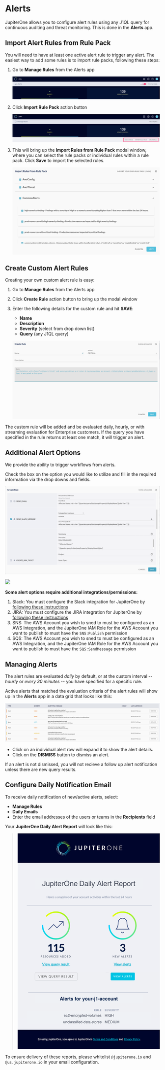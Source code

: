# Alerts

JupiterOne allows you to configure alert rules using any J1QL query for
continuous auditing and threat monitoring. This is done in the **Alerts** app.

## Import Alert Rules from Rule Pack

You will need to have at least one active alert rule to trigger any alert. The
easiest way to add some rules is to import rule packs, following these steps:

1. Go to **Manage Rules** from the Alerts app
  
   ![](../assets/alerts-header.png)

1. Click **Import Rule Pack** action button

   ![](../assets/alerts-rules-actions.png)

1. This will bring up the **Import Rules from Rule Pack** modal window, where
   you can select the rule packs or individual rules within a rule pack. Click
   **Save** to import the selected rules.

   ![](../assets/alerts-import-rule-pack.png)

## Create Custom Alert Rules

Creating your own custom alert rule is easy:

1. Go to **Manage Rules** from the Alerts app

1. Click **Create Rule** action button to bring up the modal window

1. Enter the following details for the custom rule and hit **SAVE**:

   - **Name**
   - **Description**
   - **Severity** (select from drop down list)
   - **Query** (any J1QL query)

   ![](../assets/alerts-create-rule.png)

The custom rule will be added and be evaluated daily, hourly, or with streaming evaluation for Enterprise customers. 
If the query you have specified in the rule returns at least one match, it will trigger an alert.

## Additional Alert Options

We provide the ability to trigger workflows from alerts.

Check the box on the option you would like to utilize and fill in the required information via the drop downs and fields.

![](../assets/alerts-additional-options-1.png)

![](../assets/alerts-additional-options-2.png)

**Some alert options require additional integrations/permissions:**
1. Slack: You must configure the Slack integration for JupiterOne by [following these instructions](https://support.jupiterone.io/hc/en-us/articles/360046977154-Slack)
1. JIRA: You must configure the JIRA integration for JupiterOne by [following these instructions](https://support.jupiterone.io/hc/en-us/articles/360022721154-Jira)
1. SNS: The AWS Account you wish to sned to must be configured as an AWS Integration, and the 
   JupiterOne IAM Role for the AWS Account you want to publish to must have the `SNS:Publish` permission
1. SQS: The AWS Account you wish to sned to must be configured as an AWS Integration, and the 
   JupiterOne IAM Role for the AWS Account you want to publish to must have the `SQS:SendMessage` permission

## Managing Alerts

The alert rules are evaluated _daily_ by default, or at the custom interval --
_hourly_ or _every 30 minutes_ -- you have specified for a specific rule.

Active alerts that matched the evaluation criteria of the alert rules will show
up in the **Alerts** app in a data grid that looks like this:

![](../assets/alerts-grid.png)

- Click on an individual alert row will expand it to show the alert details.
- Click on the **DISMISS** button to dismiss an alert.

If an alert is not dismissed, you will not recieve a follow up alert notification unless there are new query results.

## Configure Daily Notification Email

To receive daily notification of new/active alerts, select:

- **Manage Rules**
- **Daily Emails**
- Enter the email addresses of the users or teams in the **Recipients** field

Your **JupiterOne Daily Alert Report** will look like this:

> ![](../assets/alerts-daily-email.png)

To ensure delivery of these reports, please whitelist `@jupiterone.io` and
`@us.jupiterone.io` in your email configuration.
